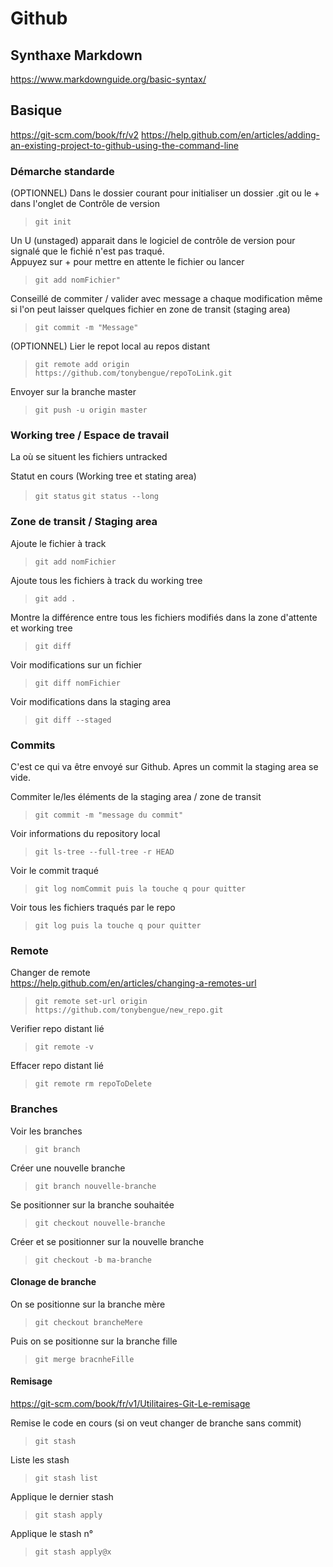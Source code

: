 # Github

## Synthaxe Markdown
https://www.markdownguide.org/basic-syntax/

## Basique  
https://git-scm.com/book/fr/v2
https://help.github.com/en/articles/adding-an-existing-project-to-github-using-the-command-line

### Démarche standarde
(OPTIONNEL) Dans le dossier courant pour initialiser un dossier .git ou le + dans l'onglet de Contrôle de version
> `git init`

Un U (unstaged) apparait dans le logiciel de contrôle de version pour signalé que le fichié n'est pas traqué.  
Appuyez sur + pour mettre en attente le fichier ou lancer
> `git add nomFichier"`  

Conseillé de commiter / valider avec message a chaque modification même si l'on peut laisser quelques fichier en zone de transit (staging area)
> `git commit -m "Message"`  

(OPTIONNEL) Lier le repot local au repos distant
> `git remote add origin https://github.com/tonybengue/repoToLink.git`

Envoyer sur la branche master
> `git push -u origin master`

### Working tree / Espace de travail
La où se situent les fichiers untracked

Statut en cours (Working tree et stating area)
> `git status`
> `git status --long`


### Zone de transit / Staging area
Ajoute le fichier à track
> `git add nomFichier`

Ajoute tous les fichiers à track du working tree
> `git add .`

Montre la différence entre tous les fichiers modifiés dans la zone d'attente et working tree
> `git diff`

Voir modifications sur un fichier
> `git diff nomFichier`

Voir modifications dans la staging area
> `git diff --staged`

### Commits
C'est ce qui va être envoyé sur Github. Apres un commit la staging area se vide.

Commiter le/les éléments de la staging area / zone de transit
> `git commit -m "message du commit"`

Voir informations du repository local
> `git ls-tree --full-tree -r HEAD`

Voir le commit traqué
> `git log nomCommit puis la touche q pour quitter`

Voir tous les fichiers traqués par le repo
> `git log puis la touche q pour quitter`


### Remote
Changer de remote  
https://help.github.com/en/articles/changing-a-remotes-url

> `git remote set-url origin https://github.com/tonybengue/new_repo.git`

Verifier repo distant lié
> `git remote -v`

Effacer repo distant lié
> `git remote rm repoToDelete`

### Branches
Voir les branches
> `git branch`

Créer une nouvelle branche
> `git branch nouvelle-branche`

Se positionner sur la branche souhaitée
> `git checkout nouvelle-branche`

Créer et se positionner sur la nouvelle branche
> `git checkout -b ma-branche`

#### Clonage de branche
On se positionne sur la branche mère
> `git checkout brancheMere`

Puis on se positionne sur la branche fille
> `git merge bracnheFille`

#### Remisage
https://git-scm.com/book/fr/v1/Utilitaires-Git-Le-remisage

Remise le code en cours (si on veut changer de branche sans commit)
> `git stash`

Liste les stash
> `git stash list`

Applique le dernier stash
> `git stash apply`  

Applique le stash n°
> `git stash apply@x`

